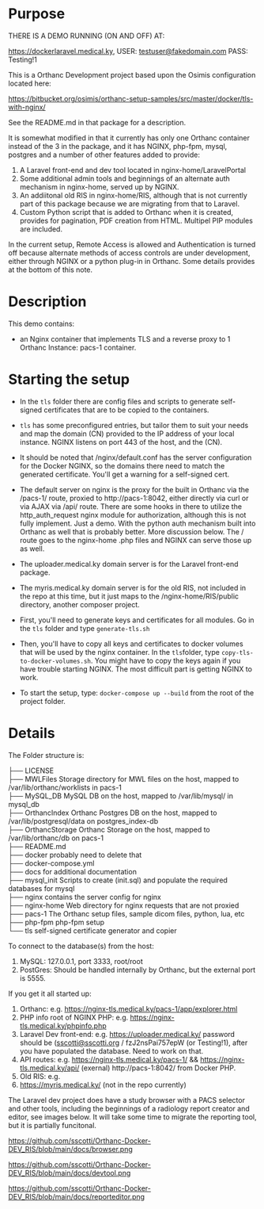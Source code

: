 # Purpose

THERE IS A DEMO RUNNING (ON AND OFF) AT:

https://dockerlaravel.medical.ky, USER:  testuser@fakedomain.com PASS:  Testing!1

This is a Orthanc Development project based upon the Osimis configuration located here:

https://bitbucket.org/osimis/orthanc-setup-samples/src/master/docker/tls-with-nginx/

See the README.md in that package for a description.

It is somewhat modified in that it currently has only one Orthanc container instead of the 3 in the package, and it has NGINX, php-fpm, mysql, postgres and a number of other features added to provide:

1.  A Laravel front-end and dev tool located in nginx-home/LaravelPortal
2.  Some additional admin tools and beginnings of an alternate auth mechanism in nginx-home, served up by NGINX.
3.  An addiitonal old RIS in nginx-home/RIS, although that is not currently part of this package because we are migrating from that to Laravel.
4.  Custom Python script that is added to Orthanc when it is created, provides for pagination, PDF creation from HTML.  Multipel PIP modules are included.

In the current setup, Remote Access is allowed and Authentication is turned off because alternate methods of access controls are under development, either through NGINX or a python plug-in in Orthanc.  Some details provides at the bottom of this note.

# Description

This demo contains:

- an Nginx container that implements TLS and a reverse proxy to 1 Orthanc Instance: pacs-1 container.


# Starting the setup

- In the `tls` folder there are config files and scripts to generate self-signed certificates that are to be copied to the containers.
- `tls` has some preconfigured entries, but tailor them to suit your needs and map the domain (CN) provided to the IP address of your local instance.  NGINX listens on port 443 of the host, and the (CN).
- It should be noted that /nginx/default.conf has the server configuration for the Docker NGINX, so the domains there need to match the generated certificate.  You'll get a warning for a self-signed cert.
- The default server on nginx is the proxy for the built in Orthanc via the /pacs-1/ route, proxied to http://pacs-1:8042, either directly via curl or via AJAX via /api/ route.  There are some hooks in there to utilize the http_auth_request nginx module for authorization, although this is not fully implement.  Just a demo.  With the python auth mechanism built into Orthanc as well that is probably better.  More discussion below.  The / route goes to the nginx-home .php files and NGINX can serve those up as well.
- The uploader.medical.ky domain server is for the Laravel front-end package.
- The myris.medical.ky domain server is for the old RIS, not included in the repo at this time, but it just maps to the /nginx-home/RIS/public directory, another composer project.
  
- First, you'll need to generate keys and certificates for all modules.  Go in the `tls` folder and type `generate-tls.sh`
- Then, you'll have to copy all keys and certificates to docker volumes that will be used by the nginx container.  In the `tls`folder, type `copy-tls-to-docker-volumes.sh`.  You might have to copy the keys again if you have trouble starting NGINX.  The most difficult part is getting NGINX to work.
- To start the setup, type: `docker-compose up --build` from the root of the project folder.

# Details

The Folder structure is:


├── LICENSE  
├── MWLFiles       Storage directory for MWL files on the host, mapped to /var/lib/orthanc/worklists in pacs-1  
├── MySQL_DB       MySQL DB on the host, mapped to /var/lib/mysql/ in mysql_db  
├── OrthancIndex   Orthanc Postgres DB on the host, mapped to /var/lib/postgresql/data on postgres_index-db   
├── OrthancStorage Orthanc Storage on the host, mapped to /var/lib/orthanc/db on pacs-1  
├── README.md  
├── docker  probably need to delete that  
├── docker-compose.yml  
├── docs for additional documentation  
├── mysql_init    Scripts to create (init.sql) and populate the required databases for mysql  
├── nginx  contains the server config for nginx  
├── nginx-home    Web directory for nginx requests that are not proxied  
├── pacs-1        The Orthanc setup files, sample dicom files, python, lua, etc  
├── php-fpm       php-fpm setup  
└── tls           self-signed certificate generator and copier  


To connect to the database(s) from the host:

1.  MySQL:  127.0.0.1, port 3333, root/root
2.  PostGres:  Should be handled internally by Orthanc, but the external port is 5555.

If you get it all started up:

1.  Orthanc:  e.g. https://nginx-tls.medical.ky/pacs-1/app/explorer.html
2.  PHP info root of NGINX PHP:  e.g. https://nginx-tls.medical.ky/phpinfo.php
3.  Laravel Dev front-end:  e.g. https://uploader.medical.ky/ password should be (sscotti@sscotti.org / fzJ2nsPai757epW (or Testing!1), after you have populated the database.  Need to work on that.
4.  API routes:  e.g.  https://nginx-tls.medical.ky/pacs-1/ &&  https://nginx-tls.medical.ky/api/ (exernal) http://pacs-1:8042/ from Docker PHP.
5.  Old RIS:  e.g.  
6.  https://myris.medical.ky/ (not in the repo currently)

The Laravel dev project does have a study browser with a PACS selector and other tools, including the beginnings of a radiology report creator and editor, see images below.  It will take some time to migrate the reporting tool, but it is partially funcitonal.

https://github.com/sscotti/Orthanc-Docker-DEV_RIS/blob/main/docs/browser.png

https://github.com/sscotti/Orthanc-Docker-DEV_RIS/blob/main/docs/devtool.png

https://github.com/sscotti/Orthanc-Docker-DEV_RIS/blob/main/docs/reporteditor.png
